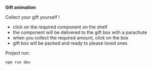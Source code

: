 **Gift animation**

Сollect your gift yourself !

- click on the required component on the shelf
- the component will be delivered to the gift box with a parachute
- when you collect the required amount, click on the box
- gift box will be packed and ready to please loved ones


Project run:

`npm run dev`
